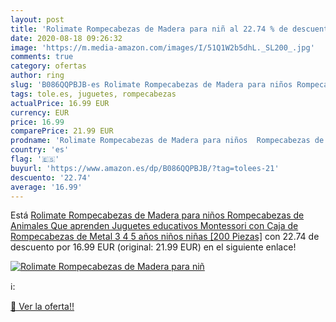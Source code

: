 ```yaml
---
layout: post
title: 'Rolimate Rompecabezas de Madera para niñ al 22.74 % de descuento'
date: 2020-08-18 09:26:32
image: 'https://m.media-amazon.com/images/I/51Q1W2b5dhL._SL200_.jpg'
comments: true
category: ofertas
author: ring
slug: 'B086QQPBJB-es Rolimate Rompecabezas de Madera para niños Rompecabezas de...'
tags: tole.es, juguetes, rompecabezas
actualPrice: 16.99 EUR
currency: EUR
price: 16.99
comparePrice: 21.99 EUR
prodname: 'Rolimate Rompecabezas de Madera para niños  Rompecabezas de Animales Que aprenden Juguetes educativos Montessori con Caja de Rompecabezas de Metal  3 4 5 años niños niñas [200 Piezas]'
country: 'es'
flag: '🇪🇸'
buyurl: 'https://www.amazon.es/dp/B086QQPBJB/?tag=tolees-21'
descuento: '22.74'
average: '16.99'
---
```


Está [Rolimate Rompecabezas de Madera para niños  Rompecabezas de Animales Que aprenden Juguetes educativos Montessori con Caja de Rompecabezas de Metal  3 4 5 años niños niñas [200 Piezas]](https://www.amazon.es/dp/B086QQPBJB/?tag=tolees-21) con 22.74 de descuento por 16.99 EUR (original: 21.99 EUR) en el siguiente enlace!

[![Rolimate Rompecabezas de Madera para niñ](https://m.media-amazon.com/images/I/51Q1W2b5dhL._SL200_.jpg)](https://www.amazon.es/dp/B086QQPBJB/?tag=tolees-21)

ℹ️:


[🛒 Ver la oferta!!](https://www.amazon.es/dp/B086QQPBJB/?tag=tolees-21)
